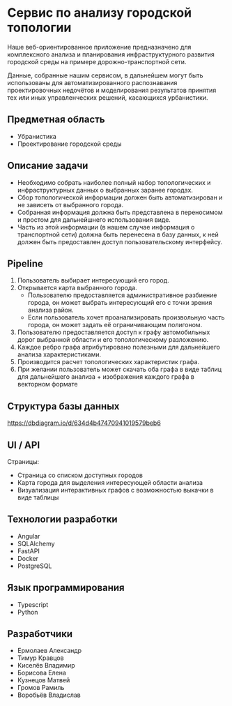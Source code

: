 # Сервис по анализу городской топологии

Наше веб-ориентированное приложение предназначено для комплексного анализа и планирования инфраструктурного развития городской среды на примере дорожно-транспортной сети. 

Данные, собранные нашим сервисом, в дальнейшем могут быть использованы для автоматизированного распознавания проектировочных недочётов и моделирования результатов принятия тех или иных управленческих решений, касающихся урбанистики.

## Предметная область
- Убранистика
- Проектирование городской среды

## Описание задачи

- Необходимо собрать наиболее полный набор топологических и инфраструктурных данных о выбранных заранее городах.
- Сбор топологической информации должен быть автоматизирован и не зависеть от выбранного города.
- Собранная информация должна быть представлена в переносимом и простом для дальнейшнего использования виде.
- Часть из этой информации (в нашем случае информация о транспортной сети) должна быть перенесена в базу данных, к ней должен быть предоставлен доступ пользовательскому интерфейсу.

## Pipeline

1. Пользователь выбирает интересующий его город.
2. Открывается карта выбранного города.
    - Пользователю предоставляется административное разбиение города, он может выбрать интересующий его с точки зрения анализа район.
    - Если пользователь хочет проанализировать произвольную часть города, он может задать её ограничивающим полигоном.
3. Пользователю предоставляется доступ к графу автомобильных дорог выбранной области и его топологическому разложению.
4. Каждое ребро графа атрибутировано полезными для дальнейшего анализа характеристиками.
5. Производится расчет топологических характеристик графа.
6. При желании пользователь может скачать оба графа в виде таблиц для дальнейшего анализа + изображения каждого графа в векторном формате
    
## Структура базы данных
    
https://dbdiagram.io/d/634d4b47470941019579beb6   

## UI / API
Страницы:
- Страница со списком доступных городов
- Карта города для выделения интересующей области анализа
- Визуализация интерактивных графов с возможностью выкачки в виде таблицы

## Технологии разработки
- Angular
- SQLAlchemy
- FastAPI
- Docker
- PostgreSQL

## Язык программирования
* Typescript
* Python
    
## Разработчики

- Ермолаев Александр
- Тимур Кравцов
- Киселёв Владимир
- Борисова Елена
- Кузнецов Матвей
- Громов Рамиль
- Воробьёв Владислав


  
